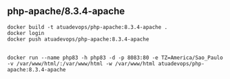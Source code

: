 ## php-apache/8.3.4-apache

    docker build -t atuadevops/php-apache:8.3.4-apache .
    docker login
    docker push atuadevops/php-apache:8.3.4-apache

##
    docker run --name php83 -h php83 -d -p 8083:80 -e TZ=America/Sao_Paulo -v /var/www/html/:/var/www/html -w /var/www/html atuadevops/php-apache:8.3.4-apache
